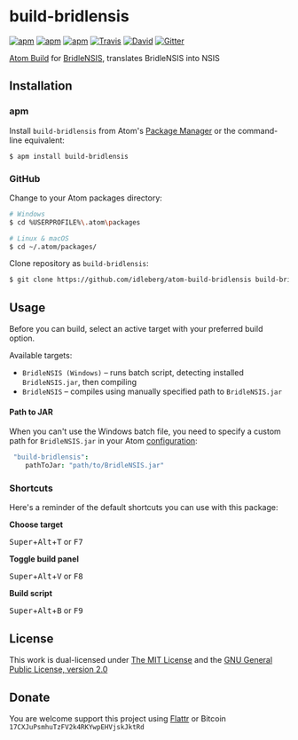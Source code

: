 # build-bridlensis

[![apm](https://img.shields.io/apm/l/build-bridlensis.svg?style=flat-square)](https://atom.io/packages/build-bridlensis)
[![apm](https://img.shields.io/apm/v/build-bridlensis.svg?style=flat-square)](https://atom.io/packages/build-bridlensis)
[![apm](https://img.shields.io/apm/dm/build-bridlensis.svg?style=flat-square)](https://atom.io/packages/build-bridlensis)
[![Travis](https://img.shields.io/travis/idleberg/atom-build-bridlensis.svg?style=flat-square)](https://travis-ci.org/idleberg/atom-build-bridlensis)
[![David](https://img.shields.io/david/dev/idleberg/atom-build-bridlensis.svg?style=flat-square)](https://david-dm.org/idleberg/atom-build-bridlensis#info=dependencies)
[![Gitter](https://img.shields.io/badge/chat-Gitter-ff69b4.svg?style=flat-square)](https://gitter.im/NSIS-Dev/Atom)

[Atom Build](https://atombuild.github.io/) for [BridleNSIS](https://github.com/henrikor2/bridlensis), translates BridleNSIS into NSIS

## Installation

### apm

Install `build-bridlensis` from Atom's [Package Manager](http://flight-manual.atom.io/using-atom/sections/atom-packages/) or the command-line equivalent:

`$ apm install build-bridlensis`

### GitHub

Change to your Atom packages directory:

```bash
# Windows
$ cd %USERPROFILE%\.atom\packages

# Linux & macOS
$ cd ~/.atom/packages/
```

Clone repository as `build-bridlensis`:

```bash
$ git clone https://github.com/idleberg/atom-build-bridlensis build-bridlensis
```

## Usage

Before you can build, select an active target with your preferred build option.

Available targets:

* `BridleNSIS (Windows)` – runs batch script, detecting installed `BridleNSIS.jar`, then compiling
* `BridleNSIS` – compiles using manually specified path to `BridleNSIS.jar`

#### Path to JAR

When you can't use the Windows batch file, you need to specify a custom path for `BridleNSIS.jar` in your Atom [configuration](http://flight-manual.atom.io/using-atom/sections/basic-customization/#_global_configuration_settings):

```cson
 "build-bridlensis":
    pathToJar: "path/to/BridleNSIS.jar"
 ```

### Shortcuts

Here's a reminder of the default shortcuts you can use with this package:

**Choose target**

<kbd>Super</kbd>+<kbd>Alt</kbd>+<kbd>T</kbd> or <kbd>F7</kbd>

**Toggle build panel**

<kbd>Super</kbd>+<kbd>Alt</kbd>+<kbd>V</kbd> or <kbd>F8</kbd>

**Build script**

<kbd>Super</kbd>+<kbd>Alt</kbd>+<kbd>B</kbd> or <kbd>F9</kbd>

## License

This work is dual-licensed under [The MIT License](https://opensource.org/licenses/MIT) and the [GNU General Public License, version 2.0](https://opensource.org/licenses/GPL-2.0)

## Donate

You are welcome support this project using [Flattr](https://flattr.com/submit/auto?user_id=idleberg&url=https://github.com/idleberg/atom-build-bridlensis) or Bitcoin `17CXJuPsmhuTzFV2k4RKYwpEHVjskJktRd`